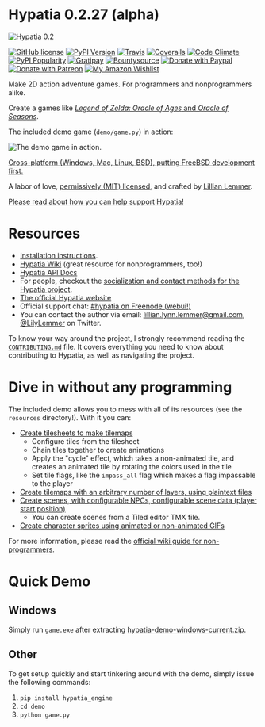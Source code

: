 # Hypatia 0.2.27 (alpha)

![Hypatia 0.2](https://lillian-lemmer.github.io/hypatia/media/logos/logotype-blacktext-transparentbg.png)

[![GitHub license](https://img.shields.io/github/license/lillian-lemmer/hypatia.svg?style=flat-square)](https://raw.githubusercontent.com/lillian-lemmer/hypatia/master/LICENSE) [![PyPI Version](https://img.shields.io/pypi/v/hypatia_engine.svg?style=flat-square)](https://pypi.python.org/pypi/hypatia_engine/) [![Travis](https://img.shields.io/travis/lillian-lemmer/hypatia.svg?style=flat-square)](https://travis-ci.org/lillian-lemmer/hypatia) [![Coveralls](https://img.shields.io/coveralls/lillian-lemmer/hypatia.svg?style=flat-square)](https://coveralls.io/r/lillian-lemmer/hypatia) [![Code Climate](https://img.shields.io/codeclimate/github/lillian-lemmer/hypatia.svg?style=flat-square)](https://codeclimate.com/github/lillian-lemmer/hypatia) [![PyPI Popularity](https://img.shields.io/pypi/dm/hypatia_engine.svg?style=flat-square)](https://pypi.python.org/pypi/hypatia_engine/) [![Gratipay](https://img.shields.io/gratipay/lillian-lemmer.svg?style=flat-square)](https://gratipay.com/~lillian-lemmer/) [![Bountysource](https://img.shields.io/bountysource/team/hypatia/activity.svg?style=flat-square)](https://www.bountysource.com/teams/hypatia) [![Donate with Paypal](https://img.shields.io/badge/paypal-donate-ff69b4.svg?style=flat-square)](https://www.paypal.com/cgi-bin/webscr?cmd=_s-xclick&hosted_button_id=YFHB5TMMXMNT6) [![Donate with Patreon](https://img.shields.io/badge/patreon-donate%20monthly-ff69b4.svg?style=flat-square)](https://www.patreon.com/lilylemmer) [![My Amazon Wishlist](https://img.shields.io/badge/amazon%20wishlist-buy%20me%20things-ff69b4.svg?style=flat-square)](http://amzn.com/w/NKBZ0CX162S9)

Make 2D action adventure games. For programmers and nonprogrammers alike.

Create a games like [_Legend of Zelda: Oracle of Ages_ and _Oracle of Seasons_](http://en.wikipedia.org/wiki/The_Legend_of_Zelda:_Oracle_of_Seasons_and_Oracle_of_Ages).

The included demo game (`demo/game.py`) in action:

![The demo game in action.](http://lillian-lemmer.github.io/hypatia/media/recordings/2015-06-28-develop-640x480.gif)

[Cross-platform (Windows, Mac, Linux, BSD), putting FreeBSD development first.](https://github.com/lillian-lemmer/hypatia/wiki/Platform-Support)

A labor of love, [permissively (MIT) licensed](https://raw.githubusercontent.com/lillian-lemmer/hypatia/master/LICENSE), and crafted by [Lillian Lemmer](http://github.com/lillian-lemmer/hypatia/wiki/About-the-Creator).

[Please read about how you can help support Hypatia!](https://github.com/lillian-lemmer/hypatia/wiki/Support-the-Project)

# Resources

  * [Installation instructions](https://github.com/lillian-lemmer/hypatia/wiki/Installation-Instructions).
  * [Hypatia Wiki](https://github.com/lillian-lemmer/hypatia/wiki/) (great resource for nonprogrammers, too!)
  * [Hypatia API Docs](https://lillian-lemmer.github.io/hypatia/api)
  * For people, checkout the [socialization and contact methods for the Hypatia project](https://github.com/lillian-lemmer/hypatia/wiki/Profiles).
  * [The official Hypatia website](http://lillian-lemmer.github.io/hypatia/)
  * Official support chat: [#hypatia on Freenode (webui!)](http://webchat.freenode.net/?channels=hypatia)
  * You can contact the author via email: lillian.lynn.lemmer@gmail.com, [@LilyLemmer](https:/twitter.com/LilyLemmer) on Twitter.

To know your way around the project, I strongly recommend reading the [`CONTRIBUTING.md`](CONTRIBUTING.md) file. It covers everything you need to know about contributing to Hypatia, as well as navigating the project.

# Dive in without any programming

The included demo allows you to mess with all of its resources (see the `resources` directory!). With it you can:

  * [Create tilesheets to make tilemaps](https://github.com/lillian-lemmer/hypatia/wiki/Tilesheets)
    * Configure tiles from the tilesheet
    * Chain tiles together to create animations
    * Apply the "cycle" effect, which takes a non-animated tile, and creates an animated tile by rotating the colors used in the tile
    * Set tile flags, like the `impass_all` flag which makes a flag impassable to the player
  * [Create tilemaps with an arbitrary number of layers, using plaintext files](https://github.com/lillian-lemmer/hypatia/wiki/tilemap.txt)
  * [Create scenes, with configurable NPCs, configurable scene data (player start position)](https://github.com/lillian-lemmer/hypatia/wiki/Nonprogrammer-Guide#editing-scene-data)
    * You can create scenes from a Tiled editor TMX file.
  * [Create character sprites using animated or non-animated GIFs](https://github.com/lillian-lemmer/hypatia/wiki/Walkabout-Sprites)

For more information, please read the [official wiki guide for non-programmers](https://github.com/lillian-lemmer/hypatia/wiki/Nonprogrammer-Guide).

# Quick Demo

## Windows

Simply run `game.exe` after extracting [hypatia-demo-windows-current.zip](https://lillian-lemmer.github.io/hypatia/releases/hypatia-demo-windows-current.zip).

## Other

To get setup quickly and start tinkering around with the demo, simply issue the following commands:

  1. `pip install hypatia_engine`
  2. `cd demo`
  3. `python game.py`
